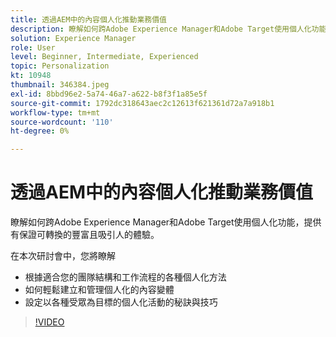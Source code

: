 ```yaml
---
title: 透過AEM中的內容個人化推動業務價值
description: 瞭解如何跨Adobe Experience Manager和Adobe Target使用個人化功能，提供有保證可轉換的豐富且吸引人的體驗。
solution: Experience Manager
role: User
level: Beginner, Intermediate, Experienced
topic: Personalization
kt: 10948
thumbnail: 346384.jpeg
exl-id: 8bbd96e2-5a74-46a7-a622-b8f3f1a85e5f
source-git-commit: 1792dc318643aec2c12613f621361d72a7a918b1
workflow-type: tm+mt
source-wordcount: '110'
ht-degree: 0%

---
```


# 透過AEM中的內容個人化推動業務價值

瞭解如何跨Adobe Experience Manager和Adobe Target使用個人化功能，提供有保證可轉換的豐富且吸引人的體驗。

在本次研討會中，您將瞭解

* 根據適合您的團隊結構和工作流程的各種個人化方法
* 如何輕鬆建立和管理個人化的內容變體
* 設定以各種受眾為目標的個人化活動的秘訣與技巧

>[!VIDEO](https://video.tv.adobe.com/v/346384/?quality=12&learn=on)
